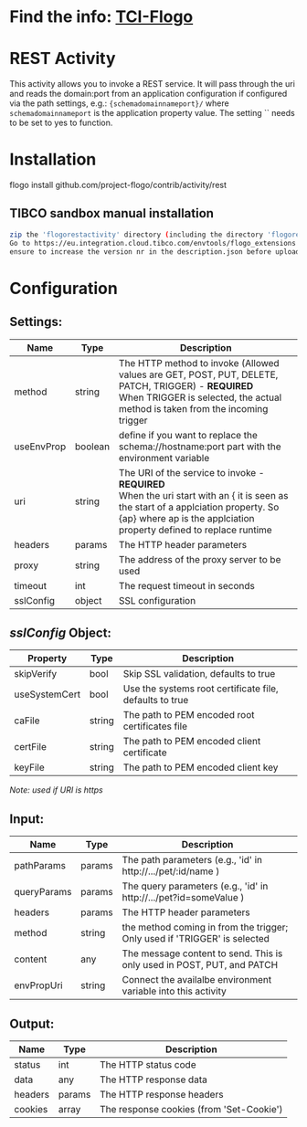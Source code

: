 # Find the info: [TCI-Flogo](https://tibcosoftware.github.io/tci-flogo)

# REST Activity
This activity allows you to invoke a REST service. 
It will pass through the uri and reads the domain:port from an application configuration if configured via the path settings, e.g.:
`{schemadomainnameport}/` where `schemadomainnameport` is the application property value.
The setting  `` needs to be set to yes to function.

# Installation
flogo install github.com/project-flogo/contrib/activity/rest

## TIBCO sandbox manual installation
```bash
zip the 'flogorestactivity' directory (including the directory 'flogorestactivity' )
Go to https://eu.integration.cloud.tibco.com/envtools/flogo_extensions and upload the zip
ensure to increase the version nr in the description.json before uploading to distingues between versions
```

# Configuration
## Settings:
| Name       | Type    | Description                                                                                                                                                                                                  |
|------------|---------|--------------------------------------------------------------------------------------------------------------------------------------------------------------------------------------------------------------|
| method     | string  | The HTTP method to invoke (Allowed values are GET, POST, PUT, DELETE, PATCH, TRIGGER) - **REQUIRED** <br/>When TRIGGER is selected, the actual method is taken from the incoming trigger                     |
| useEnvProp | boolean | define if you want to replace the schema://hostname:port part with the environment variable                                                                                                                  |
| uri        | string  | The URI of the service to invoke - **REQUIRED** <br> When the uri start with an { it is seen as the start of a applciation property. So {ap} where ap is the applciation property defined to replace runtime |
| headers    | params  | The HTTP header parameters                                                                                                                                                                                   |
| proxy      | string  | The address of the proxy server to be used                                                                                                                                                                   |
| timeout    | int     | The request timeout in seconds                                                                                                                                                                               |
| sslConfig  | object  | SSL configuration                                                                                                                                                                                            |


## *sslConfig* Object: 
| Property      | Type   | Description                                             |
|---------------|--------|---------------------------------------------------------|
| skipVerify    | bool   | Skip SSL validation, defaults to true                   |
| useSystemCert | bool   | Use the systems root certificate file, defaults to true |
| caFile        | string | The path to PEM encoded root certificates file          |
| certFile      | string | The path to PEM encoded client certificate              |
| keyFile       | string | The path to PEM encoded client key                      |

*Note: used if URI is https*
## Input:
| Name        | Type   | Description                                                                |
|-------------|--------|----------------------------------------------------------------------------|
| pathParams  | params | The path parameters (e.g., 'id' in http://.../pet/:id/name )               |
| queryParams | params | The query parameters (e.g., 'id' in http://.../pet?id=someValue )          |
| headers     | params | The HTTP header parameters                                                 |
| method      | string | the method coming in from the trigger; Only used if 'TRIGGER'  is selected |
| content     | any    | The message content to send. This is only used in POST, PUT, and PATCH     |
| envPropUri  | string | Connect the availalbe environment variable into this activity              |


## Output:
| Name    | Type   | Description                              |
|---------|--------|------------------------------------------|
| status  | int    | The HTTP status code                     |
| data    | any    | The HTTP response data                   |
| headers | params | The HTTP response headers                |
| cookies | array  | The response cookies (from 'Set-Cookie') |
